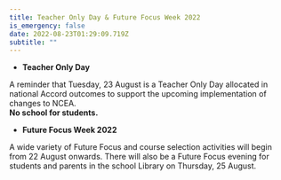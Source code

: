 ```yaml
---
title: Teacher Only Day & Future Focus Week 2022
is_emergency: false
date: 2022-08-23T01:29:09.719Z
subtitle: ""
---
```

* **Teacher Only Day**

A reminder that Tuesday, 23 August is a Teacher Only Day allocated in national Accord outcomes to support the upcoming implementation of changes to NCEA.  
**No school for students.**

* **Future Focus Week 2022**

A wide variety of Future Focus and course selection activities will begin from 22 August onwards.  There will also be a Future Focus evening for students and parents in the school Library on Thursday, 25 August.